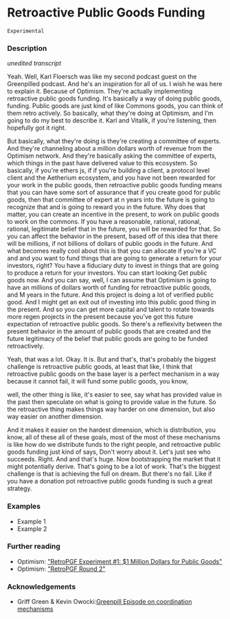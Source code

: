 # Retroactive Public Goods Funding

`Experimental`

### Description

*unedited transcript*

Yeah. Well, Karl Floersch was like my second podcast guest on the Greenpilled podcast. And he's an inspiration for all of us. I wish he was here to explain it. Because of Optimism. They're actually implementing retroactive public goods funding. It's basically a way of doing public goods, funding. Public goods are just kind of like Commons goods, you can think of them retro actively. So basically, what they're doing at Optimism, and I'm going to do my best to describe it. Karl and Vitalik, if you're listening, then hopefully got it right. 

But basically, what they're doing is they're creating a committee of experts. And they're channeling about a million dollars worth of revenue from the Optimism network. And they're basically asking the committee of experts, which things in the past have delivered value to this ecosystem. So basically, if you're ethers js, if if you're building a client, a protocol level client and the Aetherium ecosystem, and you have not been rewarded for your work in the public goods, then retroactive public goods funding means that you can have some sort of assurance that if you create good for public goods, then that committee of expert at n years into the future is going to recognize that and is going to reward you in the future. Why does that matter, you can create an incentive in the present, to work on public goods to work on the commons. If you have a reasonable, rational, rational, rational, legitimate belief that in the future, you will be rewarded for that. So you can affect the behavior in the present, based off of this idea that there will be millions, if not billions of dollars of public goods in the future. And what becomes really cool about this is that you can allocate if you're a VC and and you want to fund things that are going to generate a return for your investors, right? You have a fiduciary duty to invest in things that are going to produce a return for your investors. You can start looking Get public goods now. And you can say, well, I can assume that Optimism is going to have an millions of dollars worth of funding for retroactive public goods, and M years in the future. And this project is doing a lot of verified public good. And I might get an exit out of investing into this public good thing in the present. And so you can get more capital and talent to rotate towards more regen projects in the present because you've got this future expectation of retroactive public goods. So there's a reflexivity between the present behavior in the amount of public goods that are created and the future legitimacy of the belief that public goods are going to be funded retroactively.

Yeah, that was a lot. Okay. It is. But and that's, that's probably the biggest challenge is retroactive public goods, at least that like, I think that retroactive public goods on the base layer is a perfect mechanism in a way because it cannot fail, it will fund some public goods, you know,

well, the other thing is like, it's easier to see, say what has provided value in the past then speculate on what is going to provide value in the future. So the retroactive thing makes things way harder on one dimension, but also way easier on another dimension.

And it makes it easier on the hardest dimension, which is distribution, you know, all of these all of these goals, most of the most of these mechanisms is like how do we distribute funds to the right people, and retroactive public goods funding just kind of says, Don't worry about it. Let's just see who succeeds. Right. And and that's huge. Now bootstrapping the market that it might potentially derive. That's going to be a lot of work. That's the biggest challenge is that is achieving the full on dream. But there's no fail. Like if you have a donation pot retroactive public goods funding is such a great strategy.


### Examples

- Example 1
- Example 2

### Further reading

- Optimism: ["RetroPGF Experiment #1: $1 Million Dollars for Public Goods"](https://medium.com/ethereum-optimism/retropgf-experiment-1-1-million-dollars-for-public-goods-f7e455cbdca)
- Optimism: ["RetroPGF Round 2"](https://community.optimism.io/docs/governance/retropgf-2/)

### Acknowledgements

- Griff Green & Kevin Owocki:[Greenpill Episode on coordination mechanisms](https://greenpill.substack.com/p/65-coordination-mechanisms-with-griff)
